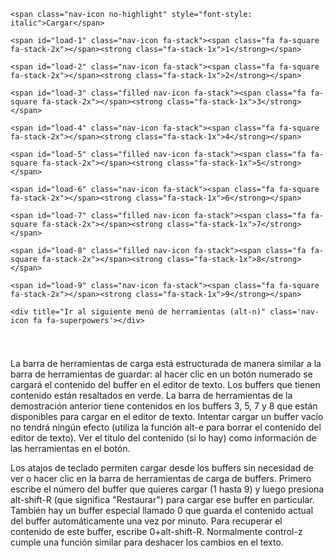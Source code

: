 
<div style="padding-bottom:8px;" class="toolbar" id="toolbar-3">

	<span class="nav-icon no-highlight" style="font-style: italic">Cargar</span>

	<span id="load-1" class="nav-icon fa-stack"><span class="fa fa-square fa-stack-2x"></span><strong class="fa-stack-1x">1</strong></span>

	<span id="load-2" class="nav-icon fa-stack"><span class="fa fa-square fa-stack-2x"></span><strong class="fa-stack-1x">2</strong></span>

	<span id="load-3" class="filled nav-icon fa-stack"><span class="fa fa-square fa-stack-2x"></span><strong class="fa-stack-1x">3</strong></span>

	<span id="load-4" class="nav-icon fa-stack"><span class="fa fa-square fa-stack-2x"></span><strong class="fa-stack-1x">4</strong></span>

	<span id="load-5" class="filled nav-icon fa-stack"><span class="fa fa-square fa-stack-2x"></span><strong class="fa-stack-1x">5</strong></span>

	<span id="load-6" class="nav-icon fa-stack"><span class="fa fa-square fa-stack-2x"></span><strong class="fa-stack-1x">6</strong></span>

	<span id="load-7" class="filled nav-icon fa-stack"><span class="fa fa-square fa-stack-2x"></span><strong class="fa-stack-1x">7</strong></span>

	<span id="load-8" class="filled nav-icon fa-stack"><span class="fa fa-square fa-stack-2x"></span><strong class="fa-stack-1x">8</strong></span>

	<span id="load-9" class="nav-icon fa-stack"><span class="fa fa-square fa-stack-2x"></span><strong class="fa-stack-1x">9</strong></span>

	<div title="Ir al siguiente menú de herramientas (alt-n)" class='nav-icon fa fa-superpowers'></div>

</div>


<br>

La barra de herramientas de carga está estructurada de manera similar a la barra de herramientas de
guardar: al hacer clic en un botón numerado se cargará el contenido
del buffer en el editor de texto.  Los buffers que tienen contenido están resaltados en verde.  La barra de herramientas de la demostración anterior tiene contenidos en los buffers
3, 5, 7 y 8 que están disponibles para cargar en el editor de texto.
Intentar cargar un buffer vacío no tendrá ningún efecto (utiliza la función <span
class="keypress">alt-e</span> para borrar el contenido del editor de texto).  Ver el título del contenido (si lo hay) como información de las herramientas en el botón.


Los atajos de teclado permiten cargar desde los buffers sin necesidad de
ver o hacer clic en la barra de herramientas de carga de buffers.  Primero escribe el número del buffer que quieres cargar (<span class="keypress">1</span> hasta <span
class="keypress">9</span>) y luego presiona <span
class="keypress">alt-shift-R</span> (que significa "Restaurar") para cargar ese buffer en particular.  También hay un buffer especial llamado <span
class="keypress">0</span> que guarda el contenido actual del buffer automáticamente una vez por minuto.  Para recuperar el contenido
de este buffer, escribe <span class="keypress">0+alt-shift-R</span>.
Normalmente <span class="keypress">control-z</span> cumple una función similar
para deshacer los cambios en el texto.
